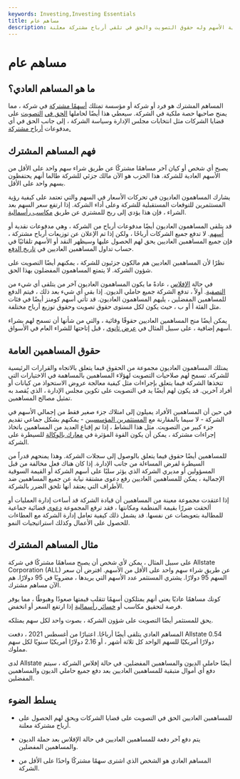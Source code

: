 ```yaml
---
keywords: Investing,Investing Essentials
title: مساهم عام
description: يمتلك المساهم العادي جزءًا من الشركة عن طريق ملكية الأسهم وله حقوق التصويت والحق في تلقي أرباح مشتركة معلنة.
---
```


# مساهم عام
## ما هو المساهم العادي؟

المساهم المشترك هو فرد أو شركة أو مؤسسة تمتلك [أسهمًا مشتركة](/commonstock) في شركة ، مما يمنح صاحبها حصة ملكية في الشركة. سيعطي هذا أيضًا لحاملها [الحق في](/votingright) [التصويت](/votingright) على قضايا الشركات مثل انتخابات مجلس الإدارة وسياسة الشركة ، إلى جانب الحق في أي مدفوعات [أرباح مشتركة.](/dividend)

## فهم المساهم المشترك

يصبح أي شخص أو كيان آخر مساهمًا مشتركًا عن طريق شراء سهم واحد على الأقل من الأسهم العادية للشركة. هذا الحزب هو الآن مالك جزئي للشركة طالما أنهم يحتفظون بسهم واحد على الأقل.

يشارك المساهمون العاديون في تحركات الأسعار في السهم والتي تعتمد على كيفية رؤية المستثمرين للتوقعات المستقبلية للشركة وعلى أداء الشركة. إذا ارتفع سعر السهم بعد الشراء ، فإن هذا يؤدي إلى ربح للمشتري عن طريق [مكاسب رأسمالية](/capitalgain).

قد يتلقى المساهمون العاديون أيضًا مدفوعات أرباح من الشركة ، وهي مدفوعات نقدية أو [أسهم](/stockdividend). لا تدفع جميع الشركات أرباحًا ، ولكن إذا تم الإعلان عن توزيعات أرباح مشتركة ، فإن جميع المساهمين العاديين يحق لهم الحصول عليها وسيظهر النقد أو الأسهم تلقائيًا في حساب تداول المساهمين العاديين في [تاريخ الدفع](/paymentdate).

نظرًا لأن المساهمين العاديين هم مالكون جزئيون للشركة ، يمكنهم أيضًا التصويت على شؤون الشركة. لا يتمتع المساهمون المفضلون بهذا الحق.

في حالة [الإفلاس](/bankruptcy) ، عادةً ما يكون المساهمون العاديون آخر من يتلقى أي شيء من [التصفية](/liquidation). أولاً ، تدفع الشركة جميع حاملي الديون. إذا بقي أي شيء بعد ذلك ، فيتم الدفع للمساهمين المفضلين ، يليهم المساهمون العاديون. قد تأتي أسهم كومنز أيضًا في فئات مثل الفئة أ أو ب ، حيث يكون لكل مستوى حقوق تصويت وحقوق توزيع أرباح مختلفة.

يمكن أيضًا منح المساهمين العاديين حقوقًا وقائية ، والتي من شأنها أن تسمح لهم بشراء أسهم إضافية ، على سبيل المثال في [عرض ثانوي](/secondaryoffering) ، قبل إتاحتها للشراء العام في الأسواق.

## حقوق المساهمين العامة

يمتلك المساهمون العاديون مجموعة من الحقوق فيما يتعلق بالاتجاه والقرارات الرئيسية للشركة. تسمح لهم صلاحيات التصويت لهؤلاء المساهمين بالمساهمة في الاختيارات التي تتخذها الشركة فيما يتعلق بإجراءات مثل كيفية معالجة عروض الاستحواذ من كيانات أو أفراد آخرين. قد يكون لهم أيضًا يد في التصويت على تكوين مجلس الإدارة ، الذي يُقصد به تمثيل مصالح المساهمين.

في حين أن المساهمين الأفراد يميلون إلى امتلاك جزء صغير فقط من إجمالي الأسهم في الشركة - لا سيما بالمقارنة مع [المستثمرين المؤسسيين](/institutionalinvestor) - يمكنهم بشكل جماعي تقديم جزء كبير من التصويت. مثل هذا النشاط ، إذا تم إقناع العديد من المساهمين باتخاذ إجراءات مشتركة ، يمكن أن يكون القوة المؤثرة في [معارك بالوكالة](/proxyfight) للسيطرة على الشركة.

للمساهمين أيضًا حقوق فيما يتعلق بالوصول إلى سجلات الشركة. وهذا يمنحهم قدراً من السيطرة لفرض المساءلة من جانب الإدارة. إذا كان هناك فعل مخالفة من قبل المسؤولين أو مديري الشركة الذي يؤثر سلبًا على أسهم الشركة أو القيمة السوقية الإجمالية ، يمكن للمساهمين العاديين رفع دعوى مشتقة نيابة عن جميع المساهمين ضد الأطراف التي يعتقد أنها تلحق الضرر بالشركة.

إذا اعتقدت مجموعة معينة من المساهمين أن قيادة الشركة قد أساءت إدارة العمليات أو ألحقت ضررًا بقيمة المنظمة ومكانتها ، فقد ترفع المجموعة [دعوى](/classaction) قضائية جماعية للمطالبة بتعويضات عن نفسها. قد يشمل ذلك كيفية تعامل إدارة الشركة مع العطاءات للحصول على الأعمال وكذلك استراتيجيات النمو.

## مثال المساهم المشترك

على سبيل المثال ، يمكن لأي شخص أن يصبح مساهمًا مشتركًا في شركة Allstate Corporation (ALL) عن طريق شراء سهم واحد على الأقل من الأسهم. افترض أن سعر السهم 95 دولارًا. يشتري المستثمر عدد الأسهم التي يريدها ، مضروبًا في 95 دولارًا. هم الآن مساهم مشترك.

كونك مساهمًا عاديًا يعني أنهم يمتلكون أسهمًا تتقلب قيمتها صعودًا وهبوطًا ، مما يوفر فرصة لتحقيق مكاسب أو [خسائر رأسمالية](/capitalloss) إذا ارتفع السعر أو انخفض.

يحق للمستثمر أيضًا التصويت على شؤون الشركة ، بصوت واحد لكل سهم يمتلكه.

المساهم العادي يتلقى أيضًا أرباحًا. اعتبارًا من أغسطس 2021 ، دفعت Allstate 0.54 دولارًا أمريكيًا للسهم الواحد كل ثلاثة أشهر ، أو 2.16 دولارًا أمريكيًا سنويًا لكل سهم مملوك.

لدى Allstate أيضًا حاملي الديون والمساهمين المفضلين. في حالة إفلاس الشركة ، سيتم دفع أي أموال متبقية للمساهمين العاديين بعد دفع جميع حاملي الديون والمساهمين المفضلين.

## يسلط الضوء

- للمساهمين العاديين الحق في التصويت على قضايا الشركات ويحق لهم الحصول على أرباح مشتركة معلنة.

- يتم دفع آخر دفعة للمساهمين العاديين في حالة الإفلاس بعد حملة الديون والمساهمين المفضلين.

- المساهم العادي هو الشخص الذي اشترى سهمًا مشتركًا واحدًا على الأقل من الشركة.

